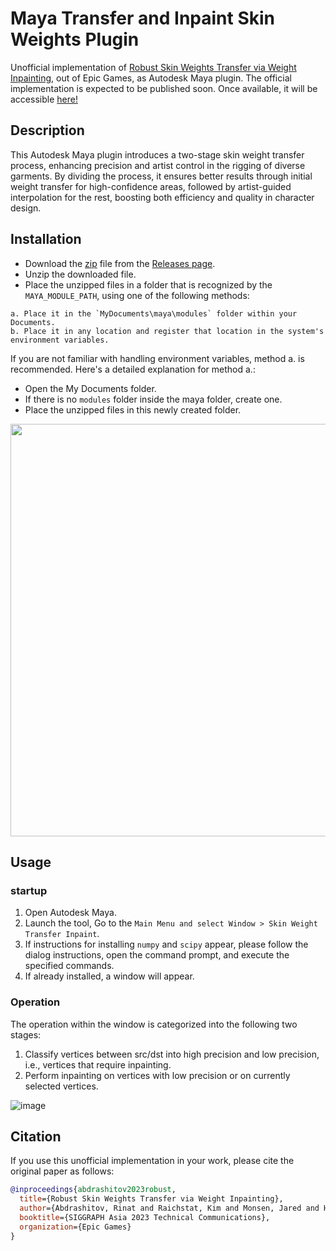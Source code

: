# Maya Transfer and Inpaint Skin Weights Plugin
Unofficial implementation of <a href="https://www.dgp.toronto.edu/~rinat/projects/RobustSkinWeightsTransfer/index.html">Robust Skin Weights Transfer via Weight Inpainting</a>, out of Epic Games, as Autodesk Maya plugin.
The official implementation is expected to be published soon. Once available, it will be accessible <a href="https://github.com/rin-23/RobustSkinWeightsTransferCode">here!</a>

## Description
This Autodesk Maya plugin introduces a two-stage skin weight transfer process, enhancing precision and artist control in the rigging of diverse garments. By dividing the process, it ensures better results through initial weight transfer for high-confidence areas, followed by artist-guided interpolation for the rest, boosting both efficiency and quality in character design.


## Installation
- Download the [zip](https://github.com/yamahigashi/MayaTransferInpaintWeights/releases/download/v0.0.1/MayaTransferInpaintWeights.zip) file from the [Releases page](https://github.com/yamahigashi/MayaTransferInpaintWeights/releases).
- Unzip the downloaded file.
- Place the unzipped files in a folder that is recognized by the `MAYA_MODULE_PATH`, using one of the following methods:

```
a. Place it in the `MyDocuments\maya\modules` folder within your Documents.
b. Place it in any location and register that location in the system's environment variables.
```

If you are not familiar with handling environment variables, method a. is recommended. Here's a detailed explanation for method a.:

- Open the My Documents folder.
- If there is no `modules` folder inside the maya folder, create one.
- Place the unzipped files in this newly created folder.

<img src="https://raw.githubusercontent.com/yamahigashi/MayaUvSnapshotPlus/doc/doc/Screenshot_612.png" width="660">

## Usage

### startup
1. Open Autodesk Maya.
2. Launch the tool, Go to the `Main Menu and select Window > Skin Weight Transfer Inpaint`.
3. If instructions for installing `numpy` and `scipy` appear, please follow the dialog instructions, open the command prompt, and execute the specified commands.
4. If already installed, a window will appear.

### Operation
The operation within the window is categorized into the following two stages:

1. Classify vertices between src/dst into high precision and low precision, i.e., vertices that require inpainting.
2. Perform inpainting on vertices with low precision or on currently selected vertices.

![image](https://github.com/yamahigashi/MayaTransferInpaintWeights/assets/523673/532fb6ef-5289-4939-9bc4-5bc540a30722)


## Citation
If you use this unofficial implementation in your work, please cite the original paper as follows:
```bibtex
@inproceedings{abdrashitov2023robust,
  title={Robust Skin Weights Transfer via Weight Inpainting},
  author={Abdrashitov, Rinat and Raichstat, Kim and Monsen, Jared and Hill, David},
  booktitle={SIGGRAPH Asia 2023 Technical Communications},
  organization={Epic Games}
}
```
